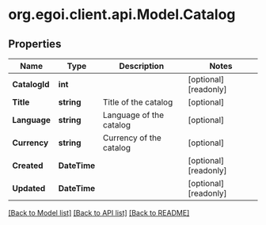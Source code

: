 
# org.egoi.client.api.Model.Catalog

## Properties

Name | Type | Description | Notes
------------ | ------------- | ------------- | -------------
**CatalogId** | **int** |  | [optional] [readonly] 
**Title** | **string** | Title of the catalog | [optional] 
**Language** | **string** | Language of the catalog | [optional] 
**Currency** | **string** | Currency of the catalog | [optional] 
**Created** | **DateTime** |  | [optional] [readonly] 
**Updated** | **DateTime** |  | [optional] [readonly] 

[[Back to Model list]](../README.md#documentation-for-models)
[[Back to API list]](../README.md#documentation-for-api-endpoints)
[[Back to README]](../README.md)

